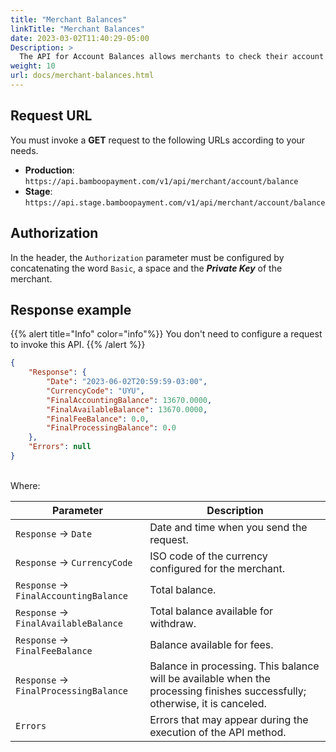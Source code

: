 ```yaml
---
title: "Merchant Balances"
linkTitle: "Merchant Balances"
date: 2023-03-02T11:40:29-05:00
Description: >
  The API for Account Balances allows merchants to check their account balances without using Bamboo's merchant console.
weight: 10
url: docs/merchant-balances.html
---
```


## Request URL
You must invoke a **GET** request to the following URLs according to your needs.

* **Production**: `https://api.bamboopayment.com/v1/api/merchant/account/balance`
* **Stage**: `https://api.stage.bamboopayment.com/v1/api/merchant/account/balance`

## Authorization
In the header, the `Authorization` parameter must be configured by concatenating the word `Basic`, a space and the _**Private Key**_ of the merchant.

## Response example

{{% alert title="Info" color="info"%}}
You don't need to configure a request to invoke this API.
{{% /alert %}}


```json
{
    "Response": {
        "Date": "2023-06-02T20:59:59-03:00",
        "CurrencyCode": "UYU",
        "FinalAccountingBalance": 13670.0000,
        "FinalAvailableBalance": 13670.0000,
        "FinalFeeBalance": 0.0,
        "FinalProcessingBalance": 0.0
    },
    "Errors": null
}
```
<br>
Where:

| Parameter | Description |
|---|---|
| `Response` → `Date` | Date and time when you send the request. |
| `Response` → `CurrencyCode` | ISO code of the currency configured for the merchant. |
| `Response` → `FinalAccountingBalance` | Total balance. |
| `Response` → `FinalAvailableBalance` | Total balance available for withdraw. |
| `Response` → `FinalFeeBalance` | Balance available for fees. |
| `Response` → `FinalProcessingBalance` | Balance in processing. This balance will be available when the processing finishes successfully; otherwise, it is canceled. |
| `Errors` | Errors that may appear during the execution of the API method. |